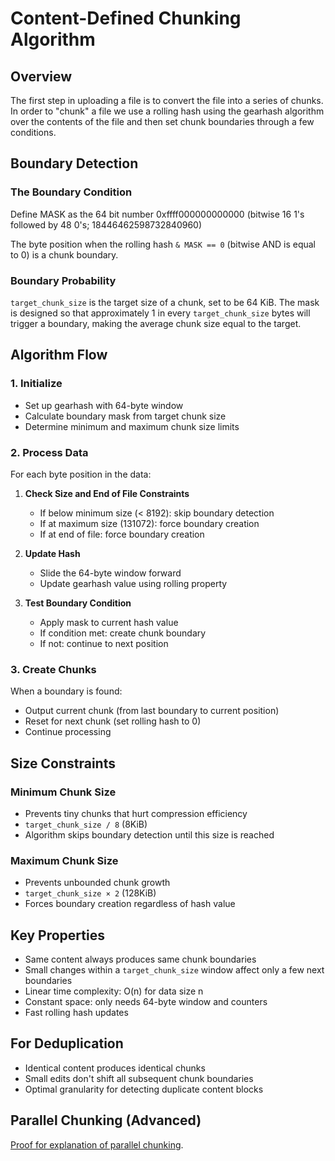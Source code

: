 # Content-Defined Chunking Algorithm

## Overview

The first step in uploading a file is to convert the file into a series of chunks. In order to "chunk" a file we use a rolling hash using the gearhash algorithm over the contents of the file and then set chunk boundaries through a few conditions.

## Boundary Detection

### The Boundary Condition

Define MASK as the 64 bit number 0xffff000000000000 (bitwise 16 1's followed by 48 0's; 18446462598732840960)

The byte position when the rolling hash `& MASK == 0` (bitwise AND is equal to 0) is a chunk boundary.

### Boundary Probability

`target_chunk_size` is the target size of a chunk, set to be 64 KiB.
The mask is designed so that approximately 1 in every `target_chunk_size` bytes will trigger a boundary, making the average chunk size equal to the target.

## Algorithm Flow

### 1. Initialize

- Set up gearhash with 64-byte window
- Calculate boundary mask from target chunk size
- Determine minimum and maximum chunk size limits

### 2. Process Data

For each byte position in the data:

1. **Check Size and End of File Constraints**
   - If below minimum size (< 8192): skip boundary detection
   - If at maximum size (131072): force boundary creation
   - If at end of file: force boundary creation

2. **Update Hash**
   - Slide the 64-byte window forward
   - Update gearhash value using rolling property

3. **Test Boundary Condition**
   - Apply mask to current hash value
   - If condition met: create chunk boundary
   - If not: continue to next position

### 3. Create Chunks

When a boundary is found:

- Output current chunk (from last boundary to current position)
- Reset for next chunk (set rolling hash to 0)
- Continue processing

## Size Constraints

### Minimum Chunk Size

- Prevents tiny chunks that hurt compression efficiency
- `target_chunk_size / 8` (8KiB)
- Algorithm skips boundary detection until this size is reached

### Maximum Chunk Size  

- Prevents unbounded chunk growth
- `target_chunk_size × 2` (128KiB)
- Forces boundary creation regardless of hash value

## Key Properties

- Same content always produces same chunk boundaries
- Small changes within a `target_chunk_size` window affect only a few next boundaries
- Linear time complexity: O(n) for data size n
- Constant space: only needs 64-byte window and counters
- Fast rolling hash updates

## For Deduplication

- Identical content produces identical chunks
- Small edits don't shift all subsequent chunk boundaries
- Optimal granularity for detecting duplicate content blocks

## Parallel Chunking (Advanced)

[Proof for explanation of parallel chunking](../deduplication/src/parallel%20chunking.pdf).
